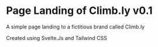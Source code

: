 # Page Landing of Climb.ly v0.1
A simple page landing to a fictitious brand called Climb.ly

Created using Svelte.Js and Tailwind CSS 

